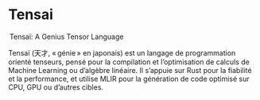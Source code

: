 # Tensai
 Tensaï: A Genius Tensor Language

Tensaï (天才, « génie » en japonais) est un langage de programmation orienté tenseurs, 
pensé pour la compilation et l’optimisation de calculs de Machine Learning ou d’algèbre linéaire.
Il s’appuie sur Rust pour la fiabilité et la performance, et utilise MLIR pour la génération de code
optimisé sur CPU, GPU ou d’autres cibles.




